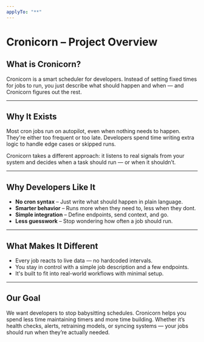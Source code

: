 ```yaml
---
applyTo: "**"
---
```

# Cronicorn – Project Overview

## What is Cronicorn?

Cronicorn is a smart scheduler for developers. Instead of setting fixed times for jobs to run, you just describe what should happen and when — and Cronicorn figures out the rest.

---

## Why It Exists

Most cron jobs run on autopilot, even when nothing needs to happen. They're either too frequent or too late. Developers spend time writing extra logic to handle edge cases or skipped runs.

Cronicorn takes a different approach: it listens to real signals from your system and decides when a task should run — or when it shouldn’t.

---

## Why Developers Like It

- **No cron syntax** – Just write what should happen in plain language.
- **Smarter behavior** – Runs more when they need to, less when they dont.
- **Simple integration** – Define endpoints, send context, and go.
- **Less guesswork** – Stop wondering how often a job should run.

---

## What Makes It Different

- Every job reacts to live data — no hardcoded intervals.
- You stay in control with a simple job description and a few endpoints.
- It's built to fit into real-world workflows with minimal setup.

---

## Our Goal

We want developers to stop babysitting schedules. Cronicorn helps you spend less time maintaining timers and more time building. Whether it’s health checks, alerts, retraining models, or syncing systems — your jobs should run when they’re actually needed.

